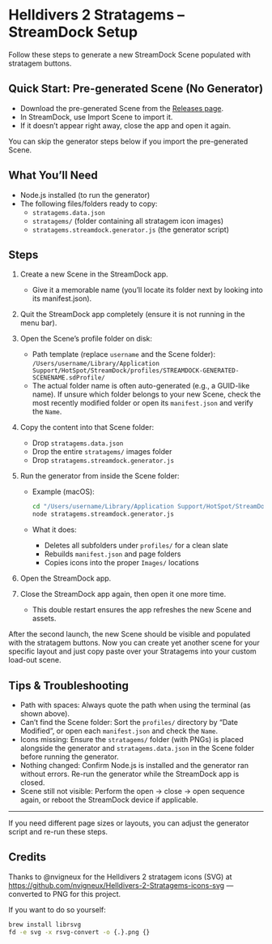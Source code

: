 # Helldivers 2 Stratagems – StreamDock Setup

Follow these steps to generate a new StreamDock Scene populated with stratagem buttons.

## Quick Start: Pre-generated Scene (No Generator)

- Download the pre-generated Scene from the [Releases page](https://github.com/k33bs/hd2sd/releases/latest).
- In StreamDock, use Import Scene to import it.
- If it doesn’t appear right away, close the app and open it again.

You can skip the generator steps below if you import the pre-generated Scene.

## What You’ll Need

- Node.js installed (to run the generator)
- The following files/folders ready to copy:
  - `stratagems.data.json`
  - `stratagems/` (folder containing all stratagem icon images)
  - `stratagems.streamdock.generator.js` (the generator script)

## Steps

1. Create a new Scene in the StreamDock app.

   - Give it a memorable name (you’ll locate its folder next by looking into its manifest.json).

2. Quit the StreamDock app completely (ensure it is not running in the menu bar).

3. Open the Scene’s profile folder on disk:

   - Path template (replace `username` and the Scene folder):
     `/Users/username/Library/Application Support/HotSpot/StreamDock/profiles/STREAMDOCK-GENERATED-SCENENAME.sdProfile/`
   - The actual folder name is often auto-generated (e.g., a GUID-like name). If unsure which folder belongs to your new Scene, check the most recently modified folder or open its `manifest.json` and verify the `Name`.

4. Copy the content into that Scene folder:

   - Drop `stratagems.data.json`
   - Drop the entire `stratagems/` images folder
   - Drop `stratagems.streamdock.generator.js`

5. Run the generator from inside the Scene folder:

   - Example (macOS):

     ```sh
     cd "/Users/username/Library/Application Support/HotSpot/StreamDock/profiles/STREAMDOCK-GENERATED-SCENENAME.sdProfile"
     node stratagems.streamdock.generator.js
     ```

   - What it does:
     - Deletes all subfolders under `profiles/` for a clean slate
     - Rebuilds `manifest.json` and page folders
     - Copies icons into the proper `Images/` locations

6. Open the StreamDock app.

7. Close the StreamDock app again, then open it one more time.
   - This double restart ensures the app refreshes the new Scene and assets.

After the second launch, the new Scene should be visible and populated with the stratagem buttons.
Now you can create yet another scene for your specific layout and just copy paste over your Stratagems into your custom load-out scene.

## Tips & Troubleshooting

- Path with spaces: Always quote the path when using the terminal (as shown above).
- Can’t find the Scene folder: Sort the `profiles/` directory by “Date Modified”, or open each `manifest.json` and check the `Name`.
- Icons missing: Ensure the `stratagems/` folder (with PNGs) is placed alongside the generator and `stratagems.data.json` in the Scene folder before running the generator.
- Nothing changed: Confirm Node.js is installed and the generator ran without errors. Re-run the generator while the StreamDock app is closed.
- Scene still not visible: Perform the open → close → open sequence again, or reboot the StreamDock device if applicable.

---

If you need different page sizes or layouts, you can adjust the generator script and re-run these steps.

## Credits

Thanks to @nvigneux for the Helldivers 2 stratagem icons (SVG) at https://github.com/nvigneux/Helldivers-2-Stratagems-icons-svg — converted to PNG for this project.

If you want to do so yourself:
```sh
brew install librsvg
fd -e svg -x rsvg-convert -o {.}.png {}
```
